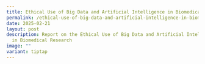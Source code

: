 ```yaml
---
title: Ethical Use of Big Data and Artificial Intelligence in Biomedical Research
permalink: /ethical-use-of-big-data-and-artificial-intelligence-in-biomedical-research/
date: 2025-02-21
layout: post
description: Report on the Ethical Use of Big Data and Artificial Intelligence
  in Biomedical Research
image: ""
variant: tiptap
---
```

